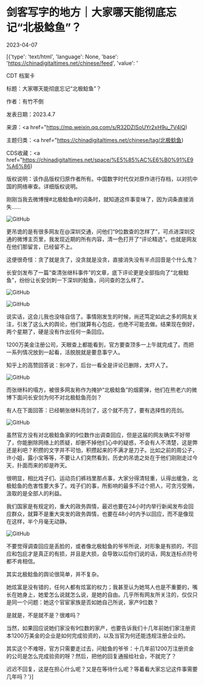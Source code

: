 # 剑客写字的地方｜大家哪天能彻底忘记“北极鲶鱼”？

2023-04-07

[{'type': 'text/html', 'language': None, 'base': 'https://chinadigitaltimes.net/chinese/feed', 'value': '

CDT 档案卡

标题：大家哪天能彻底忘记“北极鲶鱼”？

作者：有竹不倒

发表日期：2023.4.7

来源：<a href="https://mp.weixin.qq.com/s/R32DZlSoUYr2xH9u_7V4lQ)

主题归类：<a href="https://chinadigitaltimes.net/chinese/tag/北极鲶鱼)

CDS收藏：<a href="https://chinadigitaltimes.net/space/%E5%85%AC%E6%B0%91%E9%A6%86)

版权说明：该作品版权归原作者所有。中国数字时代仅对原作进行存档，以对抗中国的网络审查。详细版权说明。





刚刚当我去微博搜#北极鲶鱼#的词条时，就知道这件事变味了，因为词条直接消失……

![GitHub](https://chinadigitaltimes.net/chinese/files/2023/04/post-694679-643072da08327.png)

更吊诡的是有很多网友在@深圳交通，问他们“9位数查的怎样了”，可点进深圳交通的微博主页里，我发现近期的所有内容，清一色打开了“评论精选”。也就是网友在他们那留言，已经留不上。

这便很奇怪：贪了就是贪了，没贪就是没贪，直接消失没有半点回音是个什么鬼？

长安剑发布了一篇“查清张继科事件”的文章，底下评论更是全部指向了“北极鲶鱼”，纷纷让长安剑刺一下深圳的鲶鱼，问问查的怎么样了。

![GitHub](https://chinadigitaltimes.net/chinese/files/2023/04/post-694679-643072da13efc.)

![GitHub](https://chinadigitaltimes.net/chinese/files/2023/04/post-694679-643072da22efc.)

说实话，这会儿我也没啥自信了。事情刚发生的时候，尚还笃定如此之多的网友关注，引发了这么大的舆论，他们就算有心包庇，也绝不可能去做。结果现在倒好，两个星期了，硬是没有作出任何一条回应。

1200万美金注册公司，天眼查上都能看到，官方要查顶多一上午就完成了。而把一系列情况放到一起看，活脱脱就是要息事宁人。

知乎上的高赞回答说：别冲了，后台一看全是评论已删除，太吓人了。

![GitHub](https://chinadigitaltimes.net/chinese/files/2023/04/post-694679-643072da2eff6.png)

而张继科的塌方，被很多网友称作为掩护“北极鲶鱼”的烟雾弹，他们在熊老六的微博下面问长安剑为何不对北极鲶鱼亮剑？

有人在下面回答：已经朝张继科亮剑了，这个就不亮了，要有选择性的亮剑。

![GitHub](https://chinadigitaltimes.net/chinese/files/2023/04/post-694679-643072da415e6.png)

虽然官方没有对北极鲶鱼家的9位数作出调查回应，但是这届的网友确实不好带了，你能删除网络上的质疑，却删不掉他们心中的疑惑，不会有人不清楚，这是弊还是利吧？积攒的文字并不可怕，积攒起来的不满才是刀子。比如之前的周公子，许小姐，露小宝等等，不要让人们突然看到，历史的吊诡之处在于他们刚刚走过今天，扑面而来的却是昨天。

很明显，相比戏子们、运动员们裤裆里那点事，大家分得清轻重，认得出缓急，北极鲶鱼的危害性要大多了。戏子们的事，所影响的最多不过个把人，可贪污受贿，汲取的是全部人的利益。

我们国家是有规定的，重大的政务舆情，最迟也要在24小时内举行新闻发布会回应群众，就算不是重大突发的政务舆情，也要在48小时内予以回应，而不是像现在这样，半个月毫无动静。

![GitHub](https://chinadigitaltimes.net/chinese/files/2023/04/post-694679-643072da5589c.png)

不要觉得调查回应是丢脸的，或者像北极鲶鱼的爷爷所说，对形象是有损的，不回应和包庇才是真正的有损，并且是大损，会导致以后你们说的话，网友连标点符号都不肯相信。

其实北极鲶鱼的舆论很简单，并不复杂。

她炫富是没有错的，任何人都有炫富的权力；我甚至认为她骂人也是不重要的，嘴长在她身上，她爱怎么说就怎么说，是她的自由。几乎所有网友所关注的，仅仅只是同一个问题：她这个官宦家族是否如她自己所说，家产9位数？

是就是，不是就不是？很难吗？

当然，如果回应说她们家没有9位数的家产，也要告诉我们十几年前她们家注册资本1200万美金的企业是如何完成验资的，以及当官为何还能违规注册企业的。

其实这个不难呀，官方只需要走过去，问鲶鱼的爷爷：十几年前1200万注册资金的公司是怎么完成验资的呀？然后，把他的回复通报给社会，不就完了？

迟迟不回复，这是在担心什么呢？又是在等待什么呢？等着看大家忘记这件事需要几年吗？'}]